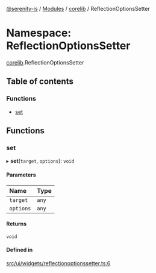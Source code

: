 [@serenity-is](../README.md) / [Modules](../modules.md) / [corelib](corelib.md) / ReflectionOptionsSetter

# Namespace: ReflectionOptionsSetter

[corelib](corelib.md).ReflectionOptionsSetter

## Table of contents

### Functions

- [set](corelib.ReflectionOptionsSetter.md#set)

## Functions

### set

▸ **set**(`target`, `options`): `void`

#### Parameters

| Name | Type |
| :------ | :------ |
| `target` | `any` |
| `options` | `any` |

#### Returns

`void`

#### Defined in

[src/ui/widgets/reflectionoptionssetter.ts:6](https://github.com/serenity-is/serenity/blob/master/packages/corelib/src/ui/widgets/reflectionoptionssetter.ts#L6)
